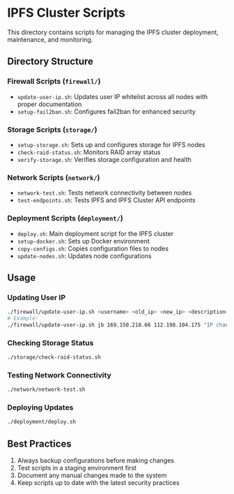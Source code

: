 # IPFS Cluster Scripts

This directory contains scripts for managing the IPFS cluster deployment, maintenance, and monitoring.

## Directory Structure

### Firewall Scripts (`firewall/`)
- `update-user-ip.sh`: Updates user IP whitelist across all nodes with proper documentation
- `setup-fail2ban.sh`: Configures fail2ban for enhanced security

### Storage Scripts (`storage/`)
- `setup-storage.sh`: Sets up and configures storage for IPFS nodes
- `check-raid-status.sh`: Monitors RAID array status
- `verify-storage.sh`: Verifies storage configuration and health

### Network Scripts (`network/`)
- `network-test.sh`: Tests network connectivity between nodes
- `test-endpoints.sh`: Tests IPFS and IPFS Cluster API endpoints

### Deployment Scripts (`deployment/`)
- `deploy.sh`: Main deployment script for the IPFS cluster
- `setup-docker.sh`: Sets up Docker environment
- `copy-configs.sh`: Copies configuration files to nodes
- `update-nodes.sh`: Updates node configurations

## Usage

### Updating User IP
```bash
./firewall/update-user-ip.sh <username> <old_ip> <new_ip> <description>
# Example:
./firewall/update-user-ip.sh jb 169.150.218.66 112.198.104.175 "IP changed due to new ISP"
```

### Checking Storage Status
```bash
./storage/check-raid-status.sh
```

### Testing Network Connectivity
```bash
./network/network-test.sh
```

### Deploying Updates
```bash
./deployment/deploy.sh
```

## Best Practices
1. Always backup configurations before making changes
2. Test scripts in a staging environment first
3. Document any manual changes made to the system
4. Keep scripts up to date with the latest security practices 